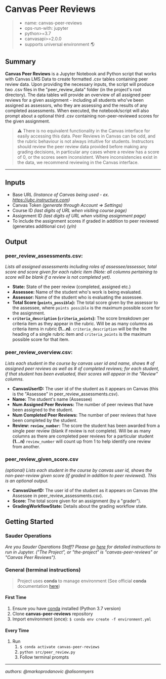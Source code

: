 # Canvas Peer Reviews

> - name: canvas-peer-reviews
> - ops-run-with: jupyter
> - python>=3.7
> - canvasapi>=2.0.0
> - supports universal environment 🌎

## Summary

__Canvas Peer Reviews__ is a Jupyter Notebook and Python script that works with Canvas LMS Data to create formatted .csv tables containing peer review data. Upon providing the necessary inputs, the script will produce two .csv files in the "peer_review_data" folder (in the project's root directory). The data tables will provide an overview of all assigned peer reviews for a given assignment - including all students who've been assigned as assessors, who they are assessing and the results of any completed assessments. When executed, the notebook/script will also prompt about a optional third .csv containing non-peer-reviewed scores for the given assignment.

> :warning: There is no equivalent functionality in the Canvas interface for easily accessing this data. Peer Reviews in Canvas can be odd, and the rubric behaviour is not always intuitive for students. Instructors should review the peer review data provided before making any grading decisions, in particular any cases where a review has a score of 0, or the scores seem inconsistent. Where inconsistencies exist in the data, we recommend reviewing in the Canvas interface.

---

## Inputs

- Base URL _(Instance of Canvas being used - ex. https://ubc.instructure.com)_
- Canvas Token _(generate through Account => Settings)_
- Course ID _(last digits of URL when visiting course page)_
- Assignment ID _(last digits of URL when visiting assignment page)_
- To include the assignment scores if graded in addition to peer reviewed (generates additional csv) _(y/n)_

## Output

### peer_review_assessments.csv:

_Lists all assigned assessments including roles of assessee/assessor, total score and score given for each rubric item (Note: all columns pertaining to score will be blank if a review is not completed yet)._

- **State:** State of the peer review (completed, assigned etc.)
- **Assessee:** Name of the student who's work is being evaluated.
- **Assessor:** Name of the student who is evaluating the assessee.
- **Total Score (`points_possible`):** The total score given by the assessor to the assessee, where `points possible` is the maximum possible score for the assignment.
- **`criteria_description` (`criteria_points`):** The score breakdown per criteria item as they appear in the rubric. Will be as many columns as criteria items in rubric **(1...n)**. `criteria_description` will be the the heading of a single rubric item and `criteria_points` is the maximum possible score for that item.

### peer_review_overview.csv:

_Lists each student in the course by canvas user id and name, shows # of assigned peer reviews as well as # of completed reviews; for each student, if that student has been evaluated, their scores will appear in the "Review" columns._

- **CanvasUserID:** The user id of the student as it appears on Canvas (this is the "Assessee" in peer_review_assessments.csv).
- **Name:** The student's name (Assessee)
- **Num Assigned Peer Reviews:** The number of peer reviews that have been assigned to the student.
- **Num Completed Peer Reviews:** The number of peer reviews that have been completed by the student.
- **Review: `review_number`:** The score the student has been awarded from a single peer review (blank if review is not complete). Will be as many columns as there are completed peer reviews for a particular student **(1...n)** `review_number` will count up from 1 to help identify one review from another.

### peer_review_given_score.csv
_(optional) Lists each student in the course by canvas user id, shows the non-peer-review given score (if graded in addition to peer reviewed). This is an optional output._

- **CanvasUserID:** The user id of the student as it appears on Canvas (the Assessee in peer_review_assessments.csv).
- **Score:** The total score given for an assignment (by a "grader"). 
- **GradingWorkflowState:** Details about the grading workflow state. 
## Getting Started
### Sauder Operations

_Are you Sauder Operations Staff? Please go [here](https://github.com/saud-learning-services/instructions-and-other-templates/blob/main/docs/running-instructions.md) for detailed instructions to run in Jupyter. ("The Project", or "the-project" is "canvas-peer-reviews" or "Canvas Peer Reviews")._

### General (terminal instructions)

> Project uses **conda** to manage environment (See official **conda** documentation [here](https://docs.conda.io/projects/conda/en/latest/user-guide/tasks/manage-environments.html#creating-an-environment-from-an-environment-yml-file))

#### First Time

1. Ensure you have [conda](https://docs.conda.io/projects/conda/en/latest/user-guide/install/index.html) installed (Python 3.7 version)
1. Clone **canvas-peer-reviews** repository
1. Import environment (once): `$ conda env create -f environment.yml`

#### Every Time

1. Run
   1. `$ conda activate canvas-peer-reviews`
   1. `python src/peer_review.py`
   1. Follow terminal prompts

---

_authors: @markoprodanovic @alisonmyers_
